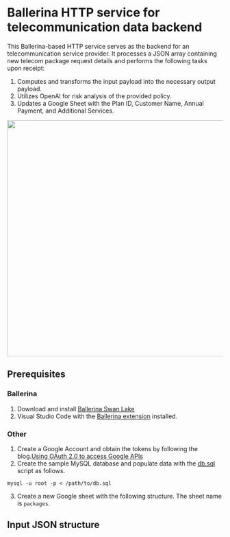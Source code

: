 # Ballerina HTTP service for telecommunication data backend

This Ballerina-based HTTP service serves as the backend for an telecommunication service provider. It processes a JSON array containing new telecom package request details and performs the following tasks upon receipt:

1. Computes and transforms the input payload into the necessary output payload.
2. Utilizes OpenAI for risk analysis of the provided policy.
3. Updates a Google Sheet with the Plan ID, Customer Name, Annual Payment, and Additional Services.

<img src="../images/InsuranceService/InsuranceService.png" width='550' align=center/>

## Prerequisites

### Ballerina 
1. Download and install [Ballerina Swan Lake](https://ballerina.io/downloads/)
2. Visual Studio Code with the [Ballerina extension](https://wso2.com/ballerina/vscode/docs/) installed.

### Other 

1. Create a Google Account and obtain the tokens by following the blog.[Using OAuth 2.0 to access Google APIs](https://medium.com/@anupama.pathirage/using-oauth-2-0-to-access-google-apis-1dbd01edea9a)
2. Create the sample MySQL database and  populate data with the [db.sql](db.sql) script as follows.
```
mysql -u root -p < /path/to/db.sql
```
3. Create a new Google sheet with the following structure. The sheet name is `packages`.

## Input JSON structure


